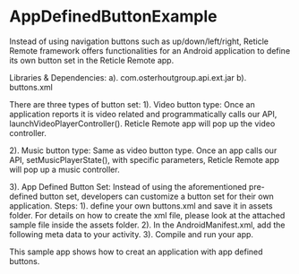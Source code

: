 # AppDefinedButtonExample

Instead of using navigation buttons such as up/down/left/right, Reticle Remote framework offers functionalities for an Android application to define its own button set in the Reticle Remote app.

Libraries & Dependencies:
a). com.osterhoutgroup.api.ext.jar
b). buttons.xml

There are three types of button set:
1). Video button type:
  Once an application reports it is video related and programmatically calls our API, launchVideoPlayerController(). Reticle Remote app will pop up the video controller.

2). Music button type:
  Same as video button type. Once an app calls our API, setMusicPlayerState(), with specific parameters, Reticle Remote app will pop up a music controller.

3). App Defined Button Set:
  Instead of using the aforementioned pre-defined button set, developers can customize a button set for their own application. 
  Steps:
  1). define your own buttons.xml and save it in assets folder. For details on how to create the xml file, please look at the attached sample file inside the assets folder.
  2). In the AndroidManifest.xml, add the following meta data to your activity.
            <meta-data
                android:name="display_defined_buttons"
                android:value="buttons.xml" />
  3). Compile and run your app.

This sample app shows how to creat an application with app defined buttons.
